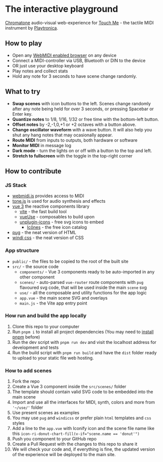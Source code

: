 # The interactive playground

[Chromatone](https://chromatone.center) audio-visual web-experience for [Touch Me](https://shop.playtronica.com/products/touchme) - the tactile MIDI instrument by [Playtronica](https://playtronica.com).

## How to play

- Open any [WebMIDI enabled browser](https://caniuse.com/?search=midi) on any device
- Connect a MIDI-controller via USB, Bluetooth or DIN to the device
- OR just use your desktop keyboard
- Play notes and collect stats
- Hold any note for 3 seconds to have scene change randomly.

## What to try

- **Swap scenes** with icon buttons to the left. Scenes change randomly after any note being held for over 3 seconds, or pressing Spacebar or Enter key.
- **Quantize notes** to 1/8, 1/16, 1/32 or free time with the bottom-left button.
- **Offset notes** by -2,-1,0,+1 or +2 octaves with a button above.
- **Change oscillator waveform** with a wave button. It will also help you shut any hang notes that may ocasionally appear.
- **Route MIDI** from inputs to outputs, both hardware or software
- **Monitor MIDI** in message log
- **Dark mode** - turn the lights on or off with a button to the top and left.
- **Stretch to fullscreen** with the toggle in the top-right corner

## How to contribute

### JS Stack

- [webmidi.js](https://webmidijs.org/docs/) provides access to MIDI
- [tone.js](https://tonejs.github.io) is used for audio synthesis and effects
- [vue 3](https://v3.vuejs.org/) the reactive components library
  - [vite](https://vitejs.dev/) - the fast build tool
  - [vueUse](https://vueuse.org) - composables to build upon
  - [unplugin-icons](https://github.com/antfu/unplugin-icons) - free svg icons to embed
    - [Icônes](https://icones.js.org/) - the free icon catalog
- [pug](https://pugjs.org/api/getting-started.html) - the neat version of HTML
- [windi css](https://windicss.org/) - the neat version of CSS

### App structure

- `public/` - the files to be copied to the root of the built site
- `src/` - the source code
  - `components/` - Vue 3 components ready to be auto-imported in any other component
  - `scenes/` - auto-parsed `vue-router` route components with `pug` flavoured svg code, that will be used inside the main `scene` svg
  - `use/` - all the composable and utility functions for the app logic
  - `app.vue` - the main scene SVG and overlays
  - `main.js` - the Vite app entry point

### How run and build the app locally

1. Clone this repo to your computer
2. Run `pnpm i` to install all project dependencies (You may need to [install pnpm](https://pnpm.io/installation) before)
3. Run the dev script with `pnpm run dev` and visit the localhost address for development and tests
4. Run the build script with `pnpm run build` and have the `dist` folder ready to upload to your static file web hosting.

### How to add scenes

1. Fork the repo
2. Create a Vue 3 component inside the `src/scenes/` folder
3. The template should contain valid SVG code to be embedded into the main scene
4. Import and use all the interfaces for MIDI, synth, colors and more from `'~/use/'` folder
5. Use present scenes as examples
6. You may use `pug` and `windicss` or prefer plain `html` templates and `css` styles
7. Add a line to the `app.vue` with Iconify icon and the scene file name like this
   `icon-ri-donut-chart-fill(v-if="scene.name == 'donut'")`
8. Push you component to your GitHub repo
9. Create a Pull Request with the changes to this repo to share it
10. We will check your code and, if everything is fine, the updated version of the experience will be deployed to the main site.
